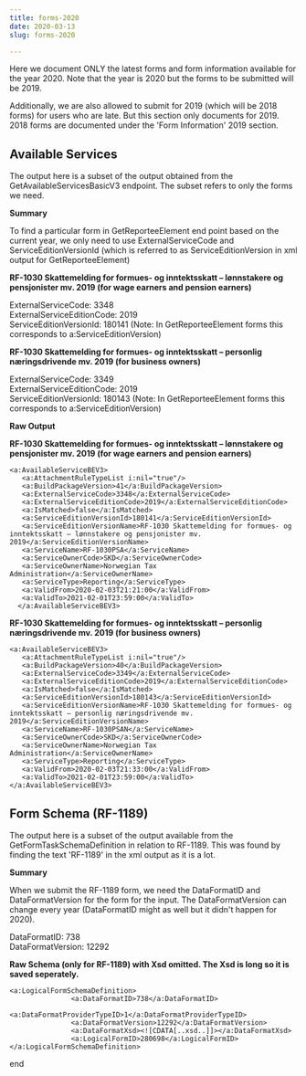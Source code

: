 ```yaml
---
title: forms-2020
date: 2020-03-13
slug: forms-2020

---
```

Here we document ONLY the latest forms and form information available for the year 2020. Note that the year is 2020 but the forms to be submitted will be 2019.

Additionally, we are also allowed to submit for 2019 (which will be 2018 forms) for users who are late. But this section only documents for 2019. 2018 forms are documented under the 'Form Information' 2019 section.

## **Available Services**

The output here is a subset of the output obtained from the GetAvailableServicesBasicV3 endpoint. The subset refers to only the forms we need.

**Summary**

To find a particular form in GetReporteeElement end point based on the current year, we only need to use ExternalServiceCode and ServiceEditionVersionId (which is referred to as ServiceEditionVersion in xml output for GetReporteeElement)

**RF-1030 Skattemelding for formues- og inntektsskatt – lønnstakere og pensjonister mv. 2019 (for wage earners and pension earners)**

ExternalServiceCode: 3348  
ExternalServiceEditionCode: 2019  
ServiceEditionVersionId: 180141 (Note: In GetReporteeElement forms this corresponds to a:ServiceEditionVersion)

**RF-1030 Skattemelding for formues- og inntektsskatt – personlig næringsdrivende mv. 2019 (for business owners)**

ExternalServiceCode: 3349  
ExternalServiceEditionCode: 2019  
ServiceEditionVersionId: 180143 (Note: In GetReporteeElement forms this corresponds to a:ServiceEditionVersion)

**Raw Output**

**RF-1030 Skattemelding for formues- og inntektsskatt – lønnstakere og pensjonister mv. 2019 (for wage earners and pension earners)**

    <a:AvailableServiceBEV3>
       <a:AttachmentRuleTypeList i:nil="true"/>
       <a:BuildPackageVersion>41</a:BuildPackageVersion>
       <a:ExternalServiceCode>3348</a:ExternalServiceCode>
       <a:ExternalServiceEditionCode>2019</a:ExternalServiceEditionCode>
       <a:IsMatched>false</a:IsMatched>
       <a:ServiceEditionVersionId>180141</a:ServiceEditionVersionId>
       <a:ServiceEditionVersionName>RF-1030 Skattemelding for formues- og inntektsskatt – lønnstakere og pensjonister mv. 2019</a:ServiceEditionVersionName>
       <a:ServiceName>RF-1030PSA</a:ServiceName>
       <a:ServiceOwnerCode>SKD</a:ServiceOwnerCode>
       <a:ServiceOwnerName>Norwegian Tax Administration</a:ServiceOwnerName>
       <a:ServiceType>Reporting</a:ServiceType>
       <a:ValidFrom>2020-02-03T21:21:00</a:ValidFrom>
       <a:ValidTo>2021-02-01T23:59:00</a:ValidTo>
      </a:AvailableServiceBEV3>

**RF-1030 Skattemelding for formues- og inntektsskatt – personlig næringsdrivende mv. 2019 (for business owners)**

    <a:AvailableServiceBEV3>
       <a:AttachmentRuleTypeList i:nil="true"/>
       <a:BuildPackageVersion>40</a:BuildPackageVersion>
       <a:ExternalServiceCode>3349</a:ExternalServiceCode>
       <a:ExternalServiceEditionCode>2019</a:ExternalServiceEditionCode>
       <a:IsMatched>false</a:IsMatched>
       <a:ServiceEditionVersionId>180143</a:ServiceEditionVersionId>
       <a:ServiceEditionVersionName>RF-1030 Skattemelding for formues- og inntektsskatt – personlig næringsdrivende mv. 2019</a:ServiceEditionVersionName>
       <a:ServiceName>RF-1030PSAN</a:ServiceName>
       <a:ServiceOwnerCode>SKD</a:ServiceOwnerCode>
       <a:ServiceOwnerName>Norwegian Tax Administration</a:ServiceOwnerName>
       <a:ServiceType>Reporting</a:ServiceType>
       <a:ValidFrom>2020-02-03T21:33:00</a:ValidFrom>
       <a:ValidTo>2021-02-01T23:59:00</a:ValidTo>
    </a:AvailableServiceBEV3>

## Form Schema (RF-1189)

The output here is a subset of the output available from the GetFormTaskSchemaDefinition in relation to RF-1189. This was found by finding the text 'RF-1189' in the xml output as it is a lot.

**Summary**

When we submit the RF-1189 form, we need the DataFormatID and DataFormatVersion for the form for the input. The DataFormatVersion can change every year (DataFormatID might as well but it didn't happen for 2020).

DataFormatID: 738  
DataFormatVersion: 12292

**Raw Schema (only for RF-1189) with Xsd omitted. The Xsd is long so it is saved seperately.**

    <a:LogicalFormSchemaDefinition>
                   <a:DataFormatID>738</a:DataFormatID>
                   <a:DataFormatProviderTypeID>1</a:DataFormatProviderTypeID>
                   <a:DataFormatVersion>12292</a:DataFormatVersion>
                   <a:DataFormatXsd><![CDATA[..xsd..]]></a:DataFormatXsd>
                   <a:LogicalFormID>280698</a:LogicalFormID>
    </a:LogicalFormSchemaDefinition>

end